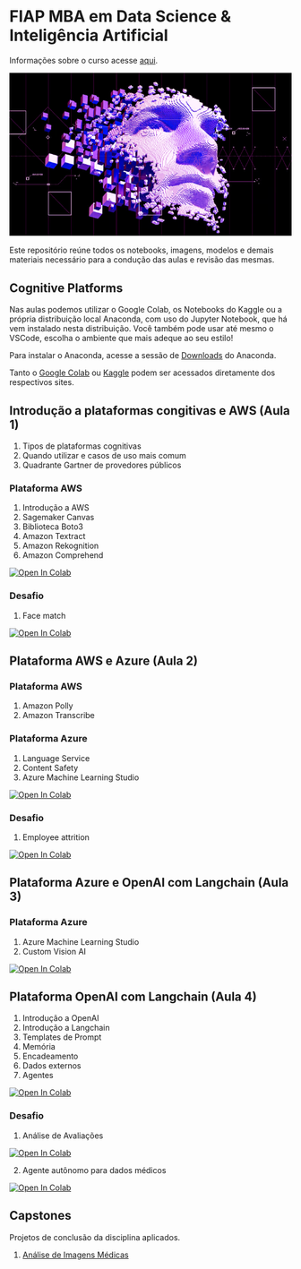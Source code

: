 # FIAP MBA em Data Science & Inteligência Artificial 

Informações sobre o curso acesse [aqui](https://www.fiap.com.br/live/mba/mba-em-data-science-artificial-intelligence/).

![alt text](image/face-ai.png)

Este repositório reúne todos os notebooks, imagens, modelos e demais materiais necessário para a condução das aulas e revisão das mesmas.

## Cognitive Platforms

Nas aulas podemos utilizar o Google Colab, os Notebooks do Kaggle ou a própria distribuição local Anaconda, com uso do Jupyter Notebook, que há vem instalado nesta distribuição. Você também pode usar até mesmo o VSCode, escolha o ambiente que mais adeque ao seu estilo!

Para instalar o Anaconda, acesse a sessão de [Downloads](https://www.anaconda.com/download) do Anaconda.

Tanto o [Google Colab](https://colab.research.google.com/) ou [Kaggle](https://www.kaggle.com/) podem ser acessados diretamente dos respectivos sites.


## Introdução a plataformas congitivas e AWS (Aula 1)

1. Tipos de plataformas cognitivas
2. Quando utilizar e casos de uso mais comum
3. Quadrante Gartner de provedores públicos

### Plataforma AWS

1. Introdução a AWS
2. Sagemaker Canvas
3. Biblioteca Boto3
4. Amazon Textract
5. Amazon Rekognition 
6. Amazon Comprehend

[![Open In Colab](https://colab.research.google.com/assets/colab-badge.svg)](https://colab.research.google.com/github/michelpf/fiap-ds-cloud-cognitive-environments/blob/master/aula-1-plataforma-aws/aula-1-plataforma-aws.ipynb) 

### Desafio

1. Face match

[![Open In Colab](https://colab.research.google.com/assets/colab-badge.svg)](https://colab.research.google.com/github/michelpf/fiap-ds-cloud-cognitive-environments/blob/master/aula-1-plataforma-aws/desafio-1/aula-1-desafio-1-solucao.ipynb)


## Plataforma AWS e Azure (Aula 2)

### Plataforma AWS

1. Amazon Polly
2. Amazon Transcribe

### Plataforma Azure

1. Language Service
2. Content Safety
3. Azure Machine Learning Studio

[![Open In Colab](https://colab.research.google.com/assets/colab-badge.svg)](https://colab.research.google.com/github/michelpf/fiap-ds-cloud-cognitive-environments/blob/master/aula-2-plataforma-aws-azure/aula-2-plataforma-aws-azure.ipynb) 

### Desafio

1. Employee attrition

[![Open In Colab](https://colab.research.google.com/assets/colab-badge.svg)](https://colab.research.google.com/github/michelpf/fiap-ds-cloud-cognitive-environments/blob/master/aula-2-plataforma-aws-azure/desafio-1/aula-2-desafio-1-solucao.ipynb)

## Plataforma Azure e OpenAI com Langchain (Aula 3)

### Plataforma Azure

1. Azure Machine Learning Studio
2. Custom Vision AI

[![Open In Colab](https://colab.research.google.com/assets/colab-badge.svg)](https://colab.research.google.com/github/michelpf/fiap-ds-cloud-cognitive-environments/blob/master/aula-3-plataforma-azure-openai-langchain/aula-3-plataforma-azure-openai-langchain.ipynb) 


## Plataforma OpenAI com Langchain (Aula 4)

1. Introdução a OpenAI
2. Introdução a Langchain
3. Templates de Prompt
4. Memória
5. Encadeamento
6. Dados externos
7. Agentes

[![Open In Colab](https://colab.research.google.com/assets/colab-badge.svg)](https://colab.research.google.com/github/michelpf/fiap-ds-cloud-cognitive-environments/blob/master/aula-4-plataforma-openai-langchain/aula-4-plataforma-openai-langchain.ipynb) 

### Desafio

1. Análise de Avaliações

[![Open In Colab](https://colab.research.google.com/assets/colab-badge.svg)](https://colab.research.google.com/github/michelpf/fiap-ds-cloud-cognitive-environments/blob/master/aula-3-plataforma-azure-openai-langchain/desafio-1/aula-3-desafio-1-solucao.ipynb)

2. Agente autônomo para dados médicos

[![Open In Colab](https://colab.research.google.com/assets/colab-badge.svg)](https://colab.research.google.com/github/michelpf/fiap-ds-cloud-cognitive-environments/blob/master/aula-4-plataforma-openai-langchain/desafio-1/aula-4-desafio-1-solucao.ipynb)

## Capstones

Projetos de conclusão da disciplina aplicados.

1. [Análise de Imagens Médicas](https://github.com/michelpf/fiap-ml-visao-computacional-analise-imagens-medicas)
